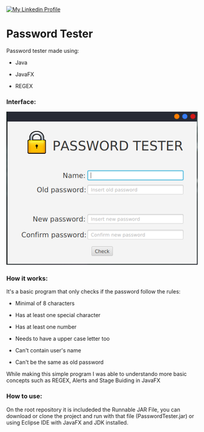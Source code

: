 
[![My Linkedin Profile](https://img.shields.io/badge/LinkedIn-0077B5?style=for-the-badge&logo=linkedin&logoColor=white)](http://www.linkedin.com/in/vinicius-92)

# Password Tester
Password tester made using:

  * Java
  
  * JavaFX
  
  * REGEX
 
 ### Interface:
 ![Screenshot of program](https://github.com/Vinicius-92/passwordTester-gui/blob/main/src/gui/ScreenShot.png?raw=true)
 
 ### How it works:
 It's a basic program that only checks if the password follow the rules:
 
 * Minimal of 8 characters
 
 * Has at least one special character
 
 * Has at least one number
 
 * Needs to have a upper case letter too
 
 * Can't contain user's name
 
 * Can't be the same as old password
 
While making this simple program I was able to understando more basic concepts such as REGEX, Alerts and Stage Buiding in JavaFX
 
 ### How to use:
 
 On the root repository it is includeded the Runnable JAR File, you can download or clone the project and run with that file (PasswordTester.jar) or using Eclipse IDE with JavaFX and JDK installed.

